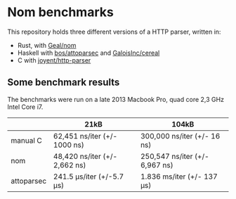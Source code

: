 # Nom benchmarks

This repository holds three different versions of a HTTP parser, written in:

- Rust, with [Geal/nom](https://github.com/Geal/nom)
- Haskell with [bos/attoparsec](https://github.com/bos/attoparsec) and [GaloisInc/cereal](https://github.com/GaloisInc/cereal)
- C with [joyent/http-parser](https://github.com/joyent/http-parser)

## Some benchmark results

The benchmarks were run on a late 2013 Macbook Pro, quad core 2,3 GHz Intel Core i7.

|            |           21kB                |           104kB                |
| ---------- | ----------------------------- | ------------------------------ |
| manual C   | 62,451 ns/iter (+/- 1000 ns)  | 300,000 ns/iter (+/- 16 ns)    |
| nom        | 48,420 ns/iter (+/- 2,662 ns) | 250,547 ns/iter (+/- 6,967 ns) |
| attoparsec | 241.5 μs/iter (+/-5.7 μs)     | 1.836 ms/iter (+/- 137 μs)     |

